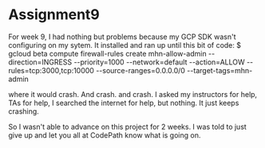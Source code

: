 # Assignment9

For week 9, I had nothing but problems because my GCP SDK wasn't configuring on my sytem. It installed and ran up until this bit of code: $ gcloud beta compute firewall-rules create mhn-allow-admin --direction=INGRESS --priority=1000 --network=default --action=ALLOW --rules=tcp:3000,tcp:10000 --source-ranges=0.0.0.0/0 --target-tags=mhn-admin

where it would crash. And crash. and crash. I asked my instructors for help, TAs for help, I searched the internet for help, but nothing. It just keeps crashing. 

So I wasn't able to advance on this project for 2 weeks. I was told to just give up and let you all at CodePath know what is going on. 
